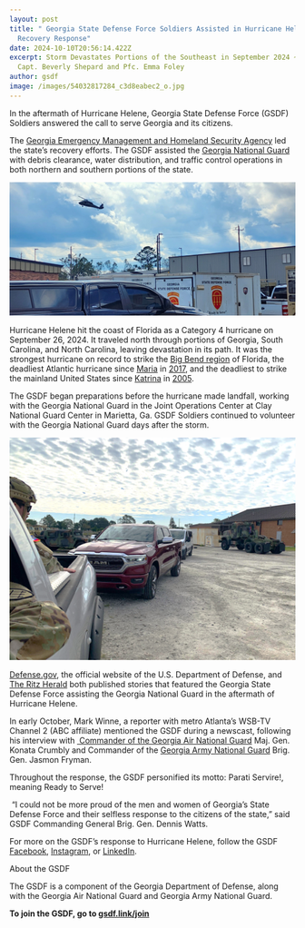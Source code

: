```yaml
---
layout: post
title: " Georgia State Defense Force Soldiers Assisted in Hurricane Helene
  Recovery Response"
date: 2024-10-10T20:56:14.422Z
excerpt: Storm Devastates Portions of the Southeast in September 2024 ~ Story by
  Capt. Beverly Shepard and Pfc. Emma Foley
author: gsdf
image: /images/54032817284_c3d8eabec2_o.jpg
---
```

<!--StartFragment-->

In the aftermath of Hurricane Helene, Georgia State Defense Force (GSDF) Soldiers answered the call to serve Georgia and its citizens.

The [Georgia Emergency Management and Homeland Security Agency](https://www.facebook.com/GeorgiaEMAHS?__cft__%5b0%5d=AZUcGDgq9lqBeVjGsGlk16d6Ghp60mNp2O_p0VjwMNRniD3G79Q5KJOZS7-hoB3yLiD_XkL3szhnfhXtEnlYWQ_llLOqeEJOMBof4w_epAaMO49c2dfJjrM-Hklz-rwPwb5sTyZQCanNtim8PI0SRu9j5ivJIor4AhgQcdvR4bgmLkdnzeNA1jbO2HedZqTCWcg&__tn__=-%5dK-R) led the state’s recovery efforts. The GSDF assisted the [Georgia National Guard](https://www.facebook.com/GeorgiaArmyNationalGuard?__cft__%5b0%5d=AZUcGDgq9lqBeVjGsGlk16d6Ghp60mNp2O_p0VjwMNRniD3G79Q5KJOZS7-hoB3yLiD_XkL3szhnfhXtEnlYWQ_llLOqeEJOMBof4w_epAaMO49c2dfJjrM-Hklz-rwPwb5sTyZQCanNtim8PI0SRu9j5ivJIor4AhgQcdvR4bgmLkdnzeNA1jbO2HedZqTCWcg&__tn__=-%5dK-R) with debris clearance, water distribution, and traffic control operations in both northern and southern portions of the state.

![](/images/54033731711_ee325c5f3c_o.jpg)

Hurricane Helene hit the coast of Florida as a Category 4 hurricane on September 26, 2024. It traveled north through portions of Georgia, South Carolina, and North Carolina, leaving devastation in its path. It was the strongest hurricane on record to strike the [Big Bend region](https://en.wikipedia.org/wiki/Big_Bend_(Florida)) of Florida, the deadliest Atlantic hurricane since [Maria](https://en.wikipedia.org/wiki/Hurricane_Maria) in [2017](https://en.wikipedia.org/wiki/2017_Atlantic_hurricane_season), and the deadliest to strike the mainland United States since [Katrina](https://en.wikipedia.org/wiki/Hurricane_Katrina) in [2005](https://en.wikipedia.org/wiki/2005_Atlantic_hurricane_season).

The GSDF began preparations before the hurricane made landfall, working with the Georgia National Guard in the Joint Operations Center at Clay National Guard Center in Marietta, Ga. GSDF Soldiers continued to volunteer with the Georgia National Guard days after the storm.

![](/images/54041664705_8324885eac_o.jpg)

[Defense.gov](http://defense.gov), the official website of the U.S. Department of Defense, and [The Ritz Herald](https://ritzherald.com/) both published stories that featured the Georgia State Defense Force assisting the Georgia National Guard in the aftermath of Hurricane Helene.

In early October, Mark Winne, a reporter with metro Atlanta’s WSB-TV Channel 2 (ABC affiliate) mentioned the [](https://www.facebook.com/GeorgiaSDF?__cft__[0]=AZUXJQc4_Budm03syx3ULYXM7459-02M216Kusf3MRnLk04dR0_vyTxrPr8RGtoEHiEwRj3tuaxl0clT-W-y8xxGDmnPaV7Or9QKMBujHcKOhmGFaOtqfGBdxgZ0qW63xrzE-S5iYcQCwX3hCjaqRfE-p5_QV0EnQBEEIw89U-uHP4sDRxM3YcfLq7G7RLWI9bo&__tn__=-]K-R) GSDF during a newscast, following his interview with [ Commander of the Georgia Air National Guard](https://www.facebook.com/GeorgiaAirNationalGuard?__cft__[0]=AZUXJQc4_Budm03syx3ULYXM7459-02M216Kusf3MRnLk04dR0_vyTxrPr8RGtoEHiEwRj3tuaxl0clT-W-y8xxGDmnPaV7Or9QKMBujHcKOhmGFaOtqfGBdxgZ0qW63xrzE-S5iYcQCwX3hCjaqRfE-p5_QV0EnQBEEIw89U-uHP4sDRxM3YcfLq7G7RLWI9bo&__tn__=-]K-R) Maj. Gen. Konata Crumbly and Commander of the [Georgia Army National Guard](https://www.facebook.com/GeorgiaArmyNationalGuard?__cft__[0]=AZUXJQc4_Budm03syx3ULYXM7459-02M216Kusf3MRnLk04dR0_vyTxrPr8RGtoEHiEwRj3tuaxl0clT-W-y8xxGDmnPaV7Or9QKMBujHcKOhmGFaOtqfGBdxgZ0qW63xrzE-S5iYcQCwX3hCjaqRfE-p5_QV0EnQBEEIw89U-uHP4sDRxM3YcfLq7G7RLWI9bo&__tn__=-]K-R) Brig. Gen. Jasmon Fryman.

Throughout the response, the GSDF personified its motto: Parati Servire!, meaning Ready to Serve! 

 “I could not be more proud of the men and women of Georgia’s State Defense Force and their selfless response to the citizens of the state,” said GSDF Commanding General Brig. Gen. Dennis Watts.

For more on the GSDF’s response to Hurricane Helene, follow the GSDF [Facebook](https://www.facebook.com/GeorgiaSDF), [Instagram](https://www.instagram.com/georgiastatedefenseforce/), or [LinkedIn](https://www.linkedin.com/company/georgia-state-defense-force/).

About the GSDF

The GSDF is a component of the Georgia Department of Defense, along with the Georgia Air National Guard and Georgia Army National Guard.  

**To join the GSDF, go to [gsdf.link/join](https://gsdf.georgia.gov/join/)**

<!--EndFragment-->